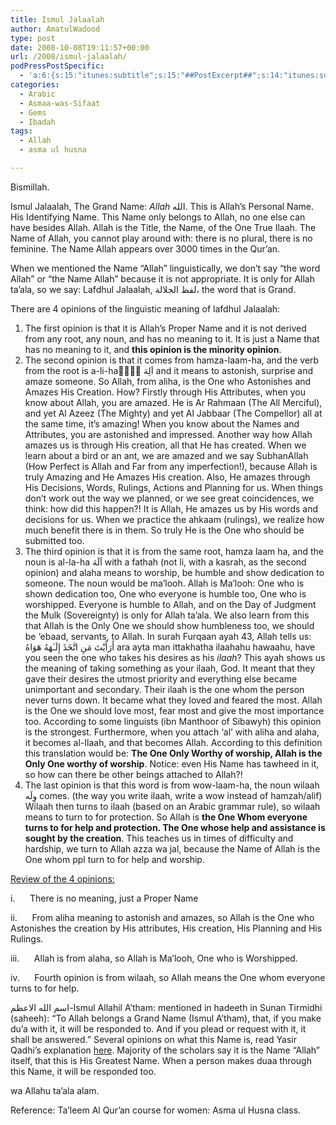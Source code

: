 ```yaml
---
title: Ismul Jalaalah
author: AmatulWadood
type: post
date: 2008-10-08T19:11:57+00:00
url: /2008/ismul-jalaalah/
podPressPostSpecific:
  - 'a:6:{s:15:"itunes:subtitle";s:15:"##PostExcerpt##";s:14:"itunes:summary";s:15:"##PostExcerpt##";s:15:"itunes:keywords";s:17:"##WordPressCats##";s:13:"itunes:author";s:10:"##Global##";s:15:"itunes:explicit";s:2:"No";s:12:"itunes:block";s:2:"No";}'
categories:
  - Arabic
  - Asmaa-was-Sifaat
  - Gems
  - Ibadah
tags:
  - Allah
  - asma ul husna

---
```

Bismillah.

Ismul Jalaalah, The Grand Name: _Allah_ الله. This is Allah&#8217;s Personal Name. His Identifying Name. This Name only belongs to Allah, no one else can have besides Allah. Allah is the Title, the Name, of the One True Ilaah. The Name of Allah, you cannot play around with: there is no plural, there is no feminine. The Name Allah appears over 3000 times in the Qur&#8217;an.

When we mentioned the Name &#8220;Allah&#8221; linguistically, we don&#8217;t say &#8220;the word Allah&#8221; or &#8220;the Name Allah&#8221; because it is not appropriate. It is only for Allah ta&#8217;ala, so we say: Lafdhul Jalaalah, لفظ الجلالة، the word that is Grand.

There are 4 opinions of the linguistic meaning of lafdhul Jalaalah:

<ol type="1">
  <li>
    The first opinion is that it is Allah&#8217;s Proper Name and it is not derived from any root, any noun, and has no meaning to it. It is just a Name that has no meaning to it, and <strong>this opinion is the minority opinion</strong>.
  </li>
  <li>
    The second opinion is that it comes from hamza-laam-ha, and the verb from the root is a-li-ha ََََاَلِهَ and it means to astonish, surprise and amaze someone. So Allah, from aliha, is the One who Astonishes and Amazes His Creation. How? Firstly through His Attributes, when you know about Allah, you are amazed. He is Ar Rahmaan (The All Merciful), and yet Al Azeez (The Mighty) and yet Al Jabbaar (The Compellor) all at the same time, it&#8217;s amazing! When you know about the Names and Attributes, you are astonished and impressed. Another way how Allah amazes us is through His creation, all that He has created. When we learn about a bird or an ant, we are amazed and we say SubhanAllah (How Perfect is Allah and Far from any imperfection!), because Allah is truly Amazing and He Amazes His creation. Also, He amazes through His Decisions, Words, Rulings, Actions and Planning for us. When things don&#8217;t work out the way we planned, or we see great coincidences, we think: how did this happen?! It is Allah, He amazes us by His words and decisions for us. When we practice the ahkaam (rulings), we realize how much benefit there is in them. So truly He is the One who should be submitted too.
  </li>
  <li>
    The third opinion is that it is from the same root, hamza laam ha, and the noun is al-la-ha اَلَهَ with a fathah (not li, with a kasrah, as the second opinion) and alaha means to worship, be humble and show dedication to someone. The noun would be ma&#8217;looh. Allah is Ma&#8217;looh: One who is shown dedication too, One who everyone is humble too, One who is worshipped. Everyone is humble to Allah, and on the Day of Judgment the Mulk (Sovereignty) is only for Allah ta&#8217;ala. We also learn from this that Allah is the Only One we should show humbleness too, we should be ‘ebaad, servants, to Allah. In surah Furqaan ayah 43, Allah tells us: أَرَأَيْتَ مَنِ اتَّخَذَ إِلَـٰهَهُ هَوَاهُ ara ayta man ittakhatha ilaahahu hawaahu, have you seen the one who takes his desires as his <em>ilaah</em>? This ayah shows us the meaning of taking something as your ilaah, God. It meant that they gave their desires the utmost priority and everything else became unimportant and secondary. Their ilaah is the one whom the person never turns down. It became what they loved and feared the most. Allah is the One we should love most, fear most and give the most importance too. According to some linguists (ibn Manthoor of Sibawyh) this opinion is the strongest. Furthermore, when you attach &#8216;al&#8217; with aliha and alaha, it becomes al-Ilaah, and that becomes Allah. According to this definition this translation would be: <strong>The One Only Worthy of worship, Allah is the Only One worthy of worship</strong>. Notice: even His Name has tawheed in it, so how can there be other beings attached to Allah?!
  </li>
  <li>
    The last opinion is that this word is from wow-laam-ha, the noun wilaah وِلَه comes. (the way you write ilaah, write a wow instead of hamzah/alif) Wilaah then turns to ilaah (based on an Arabic grammar rule), so wilaah means to turn to for protection. So Allah is <strong>the One Whom everyone turns to for help and protection. The One whose help and assistance is sought by the creation</strong>. This teaches us in times of difficulty and hardship, we turn to Allah azza wa jal, because the Name of Allah is the One whom ppl turn to for help and worship.
  </li>
</ol>

<span style="text-decoration: underline;">Review of the 4 opinions:</span>

i.      There is no meaning, just a Proper Name

ii.      From aliha meaning to astonish and amazes, so Allah is the One who Astonishes the creation by His attributes, His creation, His Planning and His Rulings.

iii.      Allah is from alaha, so Allah is Ma&#8217;looh, One who is Worshipped.

iv.      Fourth opinion is from wilaah, so Allah means the One whom everyone turns to for help.

اسم الله الاعظم-Ismul Allahil A&#8217;tham: mentioned in hadeeth in Sunan Tirmidhi (saheeh): &#8220;To Allah belongs a Grand Name (Ismul A&#8217;tham), that, if you make du&#8217;a with it, it will be responded to. And if you plead or request with it, it shall be answered.&#8221; Several opinions on what this Name is, read Yasir Qadhi&#8217;s explanation <a href="http://www.ilmfruits.com/the-grand-name/" target="_blank">here</a>. Majority of the scholars say it is the Name &#8220;Allah&#8221; itself, that this is His Greatest Name. When a person makes duaa through this Name, it will be responded too.

wa Allahu ta&#8217;ala alam.

Reference: Ta&#8217;leem Al Qur&#8217;an course for women: Asma ul Husna class.